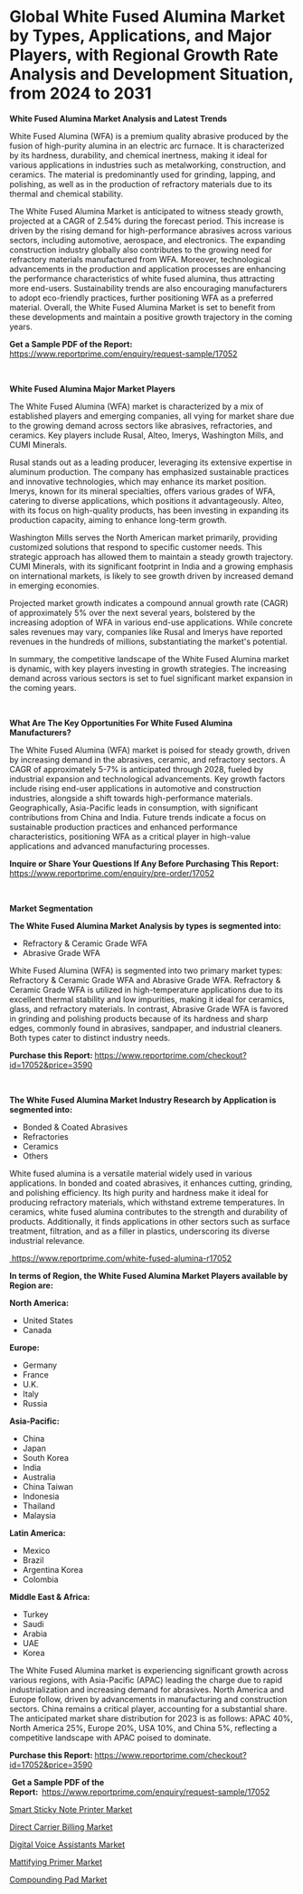 <p><h1>Global White Fused Alumina Market by Types, Applications, and Major Players, with Regional Growth Rate Analysis and Development Situation, from 2024 to 2031</h1></p><p><strong>White Fused Alumina Market Analysis and Latest Trends</strong></p>
<p><p>White Fused Alumina (WFA) is a premium quality abrasive produced by the fusion of high-purity alumina in an electric arc furnace. It is characterized by its hardness, durability, and chemical inertness, making it ideal for various applications in industries such as metalworking, construction, and ceramics. The material is predominantly used for grinding, lapping, and polishing, as well as in the production of refractory materials due to its thermal and chemical stability.</p><p>The White Fused Alumina Market is anticipated to witness steady growth, projected at a CAGR of 2.54% during the forecast period. This increase is driven by the rising demand for high-performance abrasives across various sectors, including automotive, aerospace, and electronics. The expanding construction industry globally also contributes to the growing need for refractory materials manufactured from WFA. Moreover, technological advancements in the production and application processes are enhancing the performance characteristics of white fused alumina, thus attracting more end-users. Sustainability trends are also encouraging manufacturers to adopt eco-friendly practices, further positioning WFA as a preferred material. Overall, the White Fused Alumina Market is set to benefit from these developments and maintain a positive growth trajectory in the coming years.</p></p>
<p><strong>Get a Sample PDF of the Report:&nbsp;</strong> <a href="https://www.reportprime.com/enquiry/request-sample/17052?utm_campaign=1846&utm_medium=2&utm_source=Github&utm_content=ia&utm_term=24112024&utm_id=white-fused-alumina">https://www.reportprime.com/enquiry/request-sample/17052</a></p>
<p>&nbsp;</p>
<p><strong>White Fused Alumina Major Market Players</strong></p>
<p><p>The White Fused Alumina (WFA) market is characterized by a mix of established players and emerging companies, all vying for market share due to the growing demand across sectors like abrasives, refractories, and ceramics. Key players include Rusal, Alteo, Imerys, Washington Mills, and CUMI Minerals.</p><p>Rusal stands out as a leading producer, leveraging its extensive expertise in aluminum production. The company has emphasized sustainable practices and innovative technologies, which may enhance its market position. Imerys, known for its mineral specialties, offers various grades of WFA, catering to diverse applications, which positions it advantageously. Alteo, with its focus on high-quality products, has been investing in expanding its production capacity, aiming to enhance long-term growth.</p><p>Washington Mills serves the North American market primarily, providing customized solutions that respond to specific customer needs. This strategic approach has allowed them to maintain a steady growth trajectory. CUMI Minerals, with its significant footprint in India and a growing emphasis on international markets, is likely to see growth driven by increased demand in emerging economies.</p><p>Projected market growth indicates a compound annual growth rate (CAGR) of approximately 5% over the next several years, bolstered by the increasing adoption of WFA in various end-use applications. While concrete sales revenues may vary, companies like Rusal and Imerys have reported revenues in the hundreds of millions, substantiating the market's potential.</p><p>In summary, the competitive landscape of the White Fused Alumina market is dynamic, with key players investing in growth strategies. The increasing demand across various sectors is set to fuel significant market expansion in the coming years.</p></p>
<p>&nbsp;</p>
<p><strong>What Are The Key Opportunities For White Fused Alumina Manufacturers?</strong></p>
<p><p>The White Fused Alumina (WFA) market is poised for steady growth, driven by increasing demand in the abrasives, ceramic, and refractory sectors. A CAGR of approximately 5-7% is anticipated through 2028, fueled by industrial expansion and technological advancements. Key growth factors include rising end-user applications in automotive and construction industries, alongside a shift towards high-performance materials. Geographically, Asia-Pacific leads in consumption, with significant contributions from China and India. Future trends indicate a focus on sustainable production practices and enhanced performance characteristics, positioning WFA as a critical player in high-value applications and advanced manufacturing processes.</p></p>
<p><strong>Inquire or Share Your Questions If Any Before Purchasing This Report:</strong> <a href="https://www.reportprime.com/enquiry/pre-order/17052?utm_campaign=1846&utm_medium=2&utm_source=Github&utm_content=ia&utm_term=24112024&utm_id=white-fused-alumina">https://www.reportprime.com/enquiry/pre-order/17052</a></p>
<p>&nbsp;</p>
<p><strong>Market Segmentation</strong></p>
<p><strong>The White Fused Alumina Market Analysis by types is segmented into:</strong></p>
<p><ul><li>Refractory & Ceramic Grade WFA</li><li>Abrasive Grade WFA</li></ul></p>
<p><p>White Fused Alumina (WFA) is segmented into two primary market types: Refractory & Ceramic Grade WFA and Abrasive Grade WFA. Refractory & Ceramic Grade WFA is utilized in high-temperature applications due to its excellent thermal stability and low impurities, making it ideal for ceramics, glass, and refractory materials. In contrast, Abrasive Grade WFA is favored in grinding and polishing products because of its hardness and sharp edges, commonly found in abrasives, sandpaper, and industrial cleaners. Both types cater to distinct industry needs.</p></p>
<p><strong>Purchase this Report:&nbsp;</strong><a href="https://www.reportprime.com/checkout?id=17052&price=3590&utm_campaign=1846&utm_medium=2&utm_source=Github&utm_content=ia&utm_term=24112024&utm_id=white-fused-alumina">https://www.reportprime.com/checkout?id=17052&price=3590</a></p>
<p>&nbsp;</p>
<p><strong>The White Fused Alumina Market Industry Research by Application is segmented into:</strong></p>
<p><ul><li>Bonded & Coated Abrasives</li><li>Refractories</li><li>Ceramics</li><li>Others</li></ul></p>
<p><p>White fused alumina is a versatile material widely used in various applications. In bonded and coated abrasives, it enhances cutting, grinding, and polishing efficiency. Its high purity and hardness make it ideal for producing refractory materials, which withstand extreme temperatures. In ceramics, white fused alumina contributes to the strength and durability of products. Additionally, it finds applications in other sectors such as surface treatment, filtration, and as a filler in plastics, underscoring its diverse industrial relevance.</p></p>
<p><a href="https://www.reportprime.com/white-fused-alumina-r17052?utm_campaign=1846&utm_medium=2&utm_source=Github&utm_content=ia&utm_term=24112024&utm_id=white-fused-alumina">&nbsp;https://www.reportprime.com/white-fused-alumina-r17052</a></p>
<p><strong>In terms of Region, the White Fused Alumina Market Players available by Region are:</strong></p>
<p>
    <p> <strong> North America: </strong>
        <ul>
            <li>United States</li>
            <li>Canada</li>
        </ul>
        </p> 
    <p> <strong> Europe: </strong>
        <ul>
            <li>Germany</li>
            <li>France</li>
            <li>U.K.</li>
            <li>Italy</li>
            <li>Russia</li>
        </ul>
        </p> 
    <p> <strong> Asia-Pacific: </strong>
        <ul>
            <li>China</li>
            <li>Japan</li>
            <li>South Korea</li>
            <li>India</li>
            <li>Australia</li>
            <li>China Taiwan</li>
            <li>Indonesia</li>
            <li>Thailand</li>
            <li>Malaysia</li>
        </ul>
        </p> 
    <p> <strong> Latin America: </strong>
        <ul>
            <li>Mexico</li>
            <li>Brazil</li>
            <li>Argentina Korea</li>
            <li>Colombia</li>
        </ul>
        </p> 
    <p> <strong> Middle East & Africa: </strong>
        <ul>
            <li>Turkey</li>
            <li>Saudi</li>
            <li>Arabia</li>
            <li>UAE</li>
            <li>Korea</li>
        </ul>
    </p>
    </p>
<p><p>The White Fused Alumina market is experiencing significant growth across various regions, with Asia-Pacific (APAC) leading the charge due to rapid industrialization and increasing demand for abrasives. North America and Europe follow, driven by advancements in manufacturing and construction sectors. China remains a critical player, accounting for a substantial share. The anticipated market share distribution for 2023 is as follows: APAC 40%, North America 25%, Europe 20%, USA 10%, and China 5%, reflecting a competitive landscape with APAC poised to dominate.</p></p>
<p><strong>Purchase this Report: </strong><a href="https://www.reportprime.com/checkout?id=17052&price=3590&utm_campaign=1846&utm_medium=2&utm_source=Github&utm_content=ia&utm_term=24112024&utm_id=white-fused-alumina">https://www.reportprime.com/checkout?id=17052&price=3590</a></p>
<p>&nbsp;<strong>Get a Sample PDF of the Report:&nbsp;&nbsp;</strong><a href="https://www.reportprime.com/enquiry/request-sample/17052?utm_campaign=1846&utm_medium=2&utm_source=Github&utm_content=ia&utm_term=24112024&utm_id=white-fused-alumina">https://www.reportprime.com/enquiry/request-sample/17052</a></p>
<p><strong></strong></p>
<p><p><a href="https://www.linkedin.com/pulse/future-smart-sticky-note-printer-market-global-forecast-trends-cp4be?utm_campaign=1846&utm_medium=2&utm_source=Github&utm_content=ia&utm_term=24112024&utm_id=white-fused-alumina">Smart Sticky Note Printer Market</a></p><p><a href="https://issuu.com/reportprime-2/docs/direct-carrier-billing-market-size-_bb29867a445578?utm_campaign=1846&utm_medium=2&utm_source=Github&utm_content=ia&utm_term=24112024&utm_id=white-fused-alumina">Direct Carrier Billing Market</a></p><p><a href="https://issuu.com/reportprime-2/docs/digital-voice-assistants-market-siz_107bc79e93f1af?utm_campaign=1846&utm_medium=2&utm_source=Github&utm_content=ia&utm_term=24112024&utm_id=white-fused-alumina">Digital Voice Assistants Market</a></p><p><a href="https://www.linkedin.com/pulse/mattifying-primer-market-transformation-comparative-analysis-wwwwc?utm_campaign=1846&utm_medium=2&utm_source=Github&utm_content=ia&utm_term=24112024&utm_id=white-fused-alumina">Mattifying Primer Market</a></p><p><a href="https://www.linkedin.com/pulse/unveiling-market-trends-global-compounding-pad-growth-regional-b3c3e?utm_campaign=1846&utm_medium=2&utm_source=Github&utm_content=ia&utm_term=24112024&utm_id=white-fused-alumina">Compounding Pad Market</a></p></p>